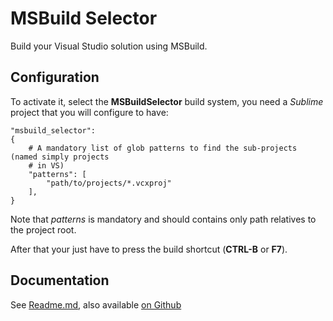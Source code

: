 # MSBuild Selector
Build your Visual Studio solution using MSBuild.

## Configuration

To activate it, select the **MSBuildSelector** build system, you need a *Sublime* project that you will configure to have:

	"msbuild_selector":
	{
		# A mandatory list of glob patterns to find the sub-projects (named simply projects
		# in VS)
		"patterns":	[
			"path/to/projects/*.vcxproj"
		],
	}

Note that *patterns* is mandatory and should contains only path relatives to the project root.

After that your just have to press the build shortcut (**CTRL-B** or **F7**).

## Documentation

See [Readme.md](../Readme.md), also available [on Github](https://github.com/jbaltie/MSBuildSelector/blob/master/Readme.md)